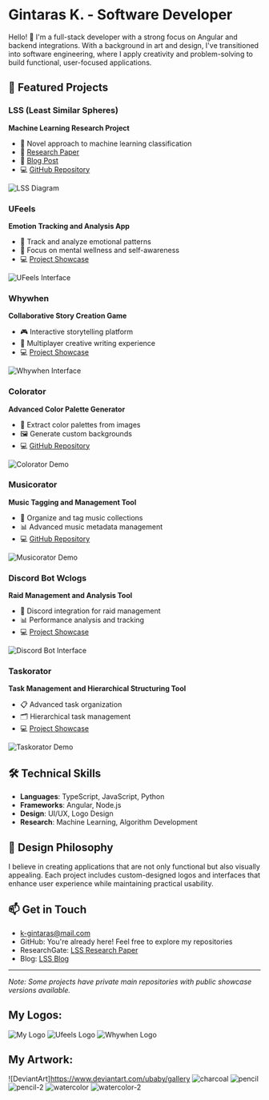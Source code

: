 # Gintaras K. - Software Developer

Hello! 👋 I'm a full-stack developer with a strong focus on Angular and backend integrations. With a background in art and design, I've transitioned into software engineering, where I apply creativity and problem-solving to build functional, user-focused applications.

## 🚀 Featured Projects

### LSS (Least Similar Spheres)

**Machine Learning Research Project**

- 🔬 Novel approach to machine learning classification
- 📘 [Research Paper](https://www.researchgate.net/publication/304777963_least_similar_spheres)
- 📝 [Blog Post](https://leastsimilarspheres.blogspot.com/)
- 💻 [GitHub Repository](https://github.com/k-gintaras/lss)

![LSS Diagram](https://github.com/k-gintaras/lss/blob/master/ReadingMaterials/diagrams/capture_009_16042016_185357.jpg)

### UFeels

**Emotion Tracking and Analysis App**

- 📱 Track and analyze emotional patterns
- 🎯 Focus on mental wellness and self-awareness
- 💻 [Project Showcase](https://github.com/k-gintaras/UFeels-Showcase)

![UFeels Interface](https://github.com/k-gintaras/UFeels-Showcase/blob/main/Readme-Screenshots/image-16.png)

### Whywhen

**Collaborative Story Creation Game**

- 🎮 Interactive storytelling platform
- 🤝 Multiplayer creative writing experience
- 💻 [Project Showcase](https://github.com/k-gintaras/WhyWhen-Showcase)

![Whywhen Interface](https://github.com/k-gintaras/WhyWhen-Showcase/blob/main/images/image-2.png)

### Colorator

**Advanced Color Palette Generator**

- 🎨 Extract color palettes from images
- 🖼️ Generate custom backgrounds
- 💻 [GitHub Repository](https://github.com/k-gintaras/bgr-generator)

![Colorator Demo](https://github.com/k-gintaras/bgr-generator/blob/main/readme-resources/colorator-image-to-palette.gif)

### Musicorator

**Music Tagging and Management Tool**

- 🎵 Organize and tag music collections
- 📊 Advanced music metadata management
- 💻 [GitHub Repository](https://github.com/k-gintaras/musicorator)

![Musicorator Demo](https://github.com/k-gintaras/musicorator/blob/main/showcase-images/musicorator-tagging.gif)

### Discord Bot Wclogs

**Raid Management and Analysis Tool**

- 🤖 Discord integration for raid management
- 📊 Performance analysis and tracking
- 💻 [Project Showcase](https://github.com/k-gintaras/discord-bot-showcase)

![Discord Bot Interface](https://github.com/k-gintaras/discord-bot-showcase/blob/main/image.png)

### Taskorator

**Task Management and Hierarchical Structuring Tool**

- 📋 Advanced task organization
- 🗂️ Hierarchical task management
- 💻 [Project Showcase](https://github.com/k-gintaras/overlord-showcase)

![Taskorator Demo](https://github.com/k-gintaras/overlord-showcase/blob/main/readme-resources/navigating.gif)

## 🛠️ Technical Skills

- **Languages**: TypeScript, JavaScript, Python
- **Frameworks**: Angular, Node.js
- **Design**: UI/UX, Logo Design
- **Research**: Machine Learning, Algorithm Development

## 🎨 Design Philosophy

I believe in creating applications that are not only functional but also visually appealing. Each project includes custom-designed logos and interfaces that enhance user experience while maintaining practical usability.

## 📫 Get in Touch

- k-gintaras@mail.com
- GitHub: You're already here! Feel free to explore my repositories
- ResearchGate: [LSS Research Paper](https://www.researchgate.net/publication/304777963_least_similar_spheres)
- Blog: [LSS Blog](https://leastsimilarspheres.blogspot.com/)

---

_Note: Some projects have private main repositories with public showcase versions available._

## My Logos:

![My Logo](readme-resources/idea-the-image-logo.jpg)
![Ufeels Logo](readme-resources/ufeels-logo.jpg)
![Whywhen Logo](readme-resources/whywhen-logo.jpg)

## My Artwork:

![DeviantArt]https://www.deviantart.com/ubaby/gallery
![charcoal](readme-resources/charcoal.jpg)
![pencil](readme-resources/pencil.jpg)
![pencil-2](readme-resources/pencil-2.JPG)
![watercolor](readme-resources/watercolor.jpg)
![watercolor-2](readme-resources/watercolor-2.JPG)
